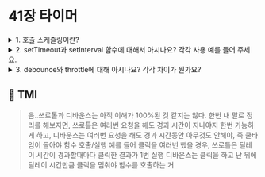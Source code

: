 # 41장 타이머

<details>

<summary> 1. 호출 스케줄링이란? </summary>

```
함수를 명시적으로 호출하면 함수는 즉시 실행됩니다.
호출 스케줄링은 명시적으로 호출하지 않고 함수가 일정 시간이 경과한 이후에 호출되도록 타이머 함수를 활용해 예약하는 것입니다.
```

</details>

<details>

<summary> 2. setTimeout과 setInterval 함수에 대해서 아시나요? 각각 사용 예를 들어 주세요. </summary>

```
setTimeout과 setInterval 함수 모두 타이머 함수입니다.
특정 밀리세컨드(ms) 후 실행할 콜백함수를 인자로 받아 함수 호출 스케줄링할 수 있습니다.

setTimeout는 두번째 인수로 받는 ms 초 후에 첫번째 인수인 콜백함수를 호출하는 것을 한번 실행하도록 합니다.
setInterval은 두번째 인수로 받는 ms 초만큼의 간격으로 첫번째 인수인 콜백함수를 실행하도록 합니다.
세번째 인수부터는 콜백함수에 매개변수를 전달할 수 있습니다.

setTimeout함수는 생성된 타이머를 식별할 수 있는 고유한 타이머 id를 반환합니다.
clearTimeout에 해당 id를 인수로 전달하면 호출 스케줄링을 취소할 수 있습니다.

예를 들어 아래의 경우 실행 순서는 launch  launch2  launch3  hi4  hi5 hi3  hi2 입니다.
console.log('launch');
let timerId =  setTimeout(()=>console.log('hi'),1000);
let timerId2 =  setTimeout(()=>console.log('hi2'),1000);
let timerId3 =  setTimeout(()=>console.log('hi3'),500);
let timerId4 =  setTimeout(()=>console.log('hi4'));
let timerId5 =  setTimeout(()=>console.log('hi5'),0);
console.log('launch2');
clearTimeout(timerId);
console.log('launch3');

timerId을 인수로 넘겨받은 타이머는 스케줄링이 취소되며,
launch  launch2  launch3 은 실행 흐름(위에서 아래로)에 맞게 바로 실행되는 함수입니다.
ms을 인수로 넘기는 것을 생략하면 즉시 실행 함수가 되며, 다음 사이클에 바로 실행되기 때문에 0을 매개변수로 한 timerId5도
실행 흐름에 따라 다음으로 실행됩니다.
timerId3 timerId2 순서대로 밀리초에 따라 호출이 스케줄링되어 실행됩니다.
setTimeout은 setInterval과는 달리 한번만 호출됩니다.

다음의 예는 아래의 함수는 1000초 간격으로 콘솔로 count가 5가 될때까지 출력하는 setInterval 함수입니다.
let count = 1;
const timeoutId = setInterval(()=>{
console.log(count);
if(count++ === 5) clearInterval(timeoutId);
},1000);
```

</details>

<details>

<summary> 3. debounce와 throttle에 대해 아시나요? 각각 차이가 뭔가요? </summary>

```
디바운스는 짧은 시간 간격으로 이벤트가 연속해서 발생하면 이벤트 핸들러를 호출하지 않고 일정 시간이 경과한 이후에
이벤트 핸들러가 한번만 호출되도록합니다.
반면에 쓰로틀은 짧은 시간 간격으로 이벤트가 연속해서 발생하더라도 일정 시간 간격으로 이벤트 핸들러가
최대 한번만 호출되록합니다.

예를 들어, 디바운스는 아래와 같이 간략하게 구현가능합니다.

const $input = document.querySelector('input');
const debounce = (callback, delay)=>{
  let timerId;
  return event => {
    // delay가 경과하기 이전에 이벤트가 발생하면 이전 타이머를 취소하고 타이머 재설정
    if(timerId) clearTimeout(timerId);
    timerId = setTimeout(callback,delay,event);
  }
}

$input.oninput = debounce((e) => console.log(e), 300);

디바운스는 resize 이벤트 처리, 입력 필드 자동완성, 버튼 중복 클릭 방지처리 등에 유용하게 쓰일 수있습니다.

쓰로틀은 아래와 같이 구현할 수 있습니다.

const $input = document.querySelector('input');
const throttle = (callback, delay)=>{
  let timerId;
  return event => {
    // delay가 경과하기 이전에 이벤트가 발생하면 이벤트 취소
    // 경과 후에는 타이머 재설정
    if(timerId) clearTimeout(timerId);
    timerId = setTimeout(()=>{
      callback(event);
      timer = null;
    }, delay, event);
  }
}

let throttleCound = 0;
$container.addEventListener('scroll',throttle(()=>{console.log(++throttleCount)},100))

쓰로틀은 무한 스크롤 등에 유용하게 쓰일 수 있습니다.

그림으로 함수호출과 딜레이,이벤트 발생을 나타내면

디바운스

🅴 🅴 🅴 🅴
->|
  ->|
     ->|
         |---딜레이-->|
                    함수 호출


쓰로톨

🅴 🅴 🅴 🅴 🅴 🅴 🅴 🅴 🅴 🅴 🅴
---딜레이-->|         |---딜레이-->|
           함수 호출            함수호출


다만, 위의 구현은 간략한 버전이므로 lodash 라이브러리를 활용하는 것이 좋습니다.

```

</details>

## 💭 TMI

> 음..쓰로톨과 디바운스는 아직 이해가 100%된 것 같지는 않다. 한번 내 말로 정리를 해보자면,
> 쓰로톨은 여러번 요청을 해도 경과 시간이 지나야지 한번 가능하게 하고,
> 디바운스는 여러번 요청을 해도 경과 시간동안 아무것도 안해야, 즉 쿨타임이 돌아야 함수 호출/실행
> 예를 들어 클릭을 여러번 했을 경우, 쓰로틀은 딜레이 시간이 경과할때마다 클릭한 결과가 1번 실행
> 디바운스는 클릭을 하고 난 뒤에 딜레이 시간만큼 클릭을 멈춰야 함수를 호출하는 거
